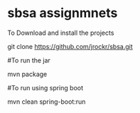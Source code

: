 # sbsa assignmnets
To Download and install the projects 

git clone https://github.com/jrockr/sbsa.git

#To run the jar

mvn package 

#To run using spring boot

mvn clean spring-boot:run
